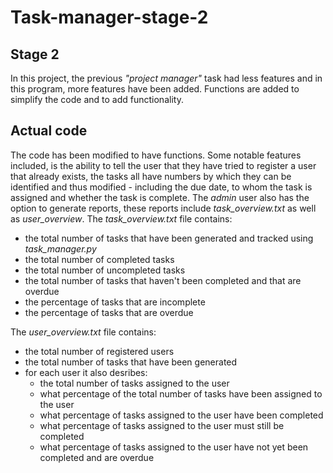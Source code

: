 # Task-manager-stage-2

## Stage 2
In this project, the previous _"project manager"_ task had less features and in this program, more features have been added. Functions are added to simplify the code and to add functionality.

## Actual code
The code has been modified to have functions. Some notable features included, is the ability to tell the user that they have tried to register a user that already exists, the tasks all have numbers by which they can be identified and thus modified - including the due date, to whom the task is assigned and whether the task is complete.
The _admin_ user also has the option to generate reports, these reports include _task_overview.txt_ as well as _user_overview_. 
The _task_overview.txt_ file contains:
* the total number of tasks that have been generated and tracked using _task_manager.py_
* the total number of completed tasks
* the total number of uncompleted tasks
* the total number of tasks that haven't been completed and that are overdue
* the percentage of tasks that are incomplete
* the percentage of tasks that are overdue

The _user_overview.txt_ file contains:
* the total number of registered users
* the total number of tasks that have been generated 
* for each user it also desribes:
  * the total number of tasks assigned to the user
  * what percentage of the total number of tasks have been assigned to the user
  * what percentage of tasks assigned to the user have been completed
  * what percentage of tasks assigned to the user must still be completed
  * what percentage of tasks assigned to the user have not yet been completed and are overdue
